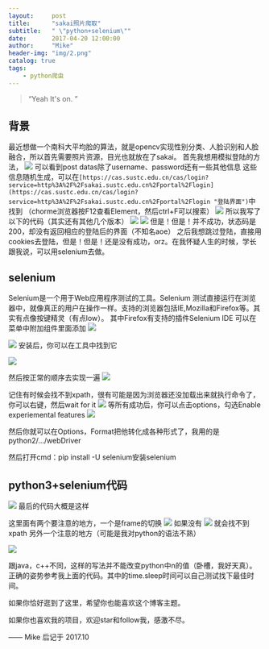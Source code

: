```yaml
---
layout:     post
title:      "sakai照片爬取"
subtitle:   " \"python+selenium\""
date:       2017-04-20 12:00:00
author:     "Mike"
header-img: "img/2.png"
catalog: true
tags:
    - python爬虫
---
```


> “Yeah It's on. ”

## 背景

最近想做一个南科大平均脸的算法，就是opencv实现性别分类、人脸识别和人脸融合，所以首先需要照片资源，目光也就放在了sakai。
首先我想用模拟登陆的方法，
![](http://i.imgur.com/kyzyMGz.png)
可以看到post datas除了username、password还有一些其他信息
这些信息随机生成，可以在`[https://cas.sustc.edu.cn/cas/login?service=http%3A%2F%2Fsakai.sustc.edu.cn%2Fportal%2Flogin](https://cas.sustc.edu.cn/cas/login?service=http%3A%2F%2Fsakai.sustc.edu.cn%2Fportal%2Flogin "登陆界面")`中找到
（chorme浏览器按F12查看Element，然后ctrl+F可以搜索）
![](http://i.imgur.com/hVVOKnz.png)
所以我写了以下的代码（其实还有其他几个版本）
![](http://i.imgur.com/9y2Oqx8.png)
![](http://i.imgur.com/YKoCLeP.png)
但是！但是！并不成功，状态码是200，却没有返回相应的登陆后的界面（不知名aoe）
之后我想跳过登陆，直接用cookies去登陆，但是！但是！还是没有成功，orz。在我怀疑人生的时候，学长跟我说，可以用selenium去做。


## selenium
Selenium是一个用于Web应用程序测试的工具。Selenium 测试直接运行在浏览器中，就像真正的用户在操作一样。支持的浏览器包括IE,Mozilla和Firefox等。其实有点像按键精灵（有点low）。
其中Firefox有支持的插件Selenium IDE
可以在菜单中附加组件里面添加
![](http://i.imgur.com/EG3YEGW.png)

![](http://i.imgur.com/q0h5rw2.png)
安装后，你可以在工具中找到它

![](http://i.imgur.com/5ADCpsY.png)

然后按正常的顺序去实现一遍
![](http://i.imgur.com/LjxISjP.png)

记住有时候会找不到xpath，很有可能是因为浏览器还没加载出来就执行命令了，你可以右键，然后wait for it
![](http://i.imgur.com/KaBLzsH.png)
等所有成功后，你可以点击options，勾选Enable experiemental features
![](http://i.imgur.com/yrx8AH9.png)

然后你就可以在Options，Format把他转化成各种形式了，我用的是python2/.../webDriver

然后打开cmd：pip install -U selenium安装selenium


## python3+selenium代码

![](http://i.imgur.com/wAGSPkv.png)
最后的代码大概是这样

这里面有两个要注意的地方，一个是frame的切换
![](http://i.imgur.com/ojixr69.png)
如果没有
![](http://i.imgur.com/UW6zhH8.png)
就会找不到xpath
另外一个注意的地方（可能是我对python的语法不熟）

![](http://i.imgur.com/8Nnzz8t.png)

跟java，c++不同，这样的写法并不能改变python中n的值（卧槽，我好天真）。正确的姿势参考我上面的代码。其中的time.sleep时间可以自己测试找下最佳时间。


如果你恰好逛到了这里，希望你也能喜欢这个博客主题。

如果你也喜欢我的项目，欢迎star和follow我，感激不尽。

—— Mike 后记于 2017.10